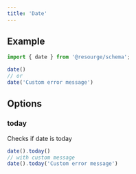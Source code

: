 ```yaml
---
title: 'Date'
---
```


## Example

```javascript
import { date } from '@resourge/schema';

date()
// or
date('Custom error message')
```

## Options

### today

Checks if date is today

```javascript
date().today()
// with custom message
date().today('Custom error message')
```